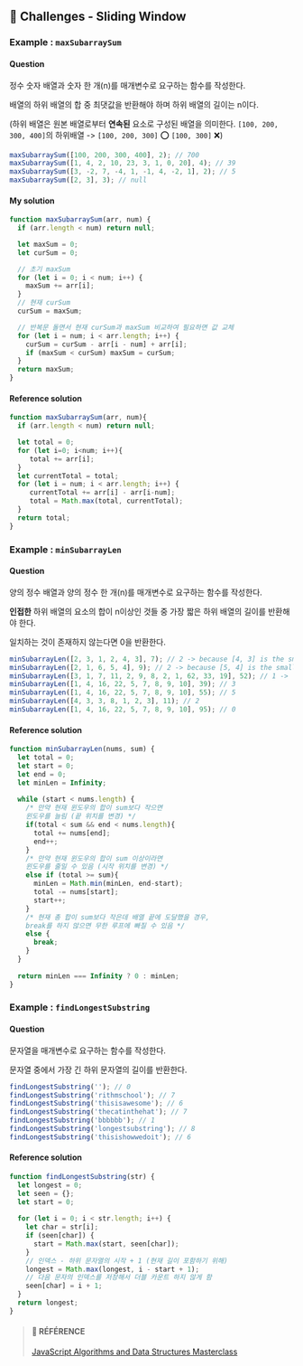 ## 🍋 Challenges - Sliding Window

### Example : `maxSubarraySum`

#### **Question**

정수 숫자 배열과 숫자 한 개(n)를 매개변수로 요구하는 함수를 작성한다.

배열의 하위 배열의 합 중 최댓값을 반환해야 하며 하위 배열의 길이는 n이다.

(하위 배열은 원본 배열로부터 **연속된** 요소로 구성된 배열을 의미한다. `[100, 200, 300, 400]`의 하위배열 -> `[100, 200, 300]` ⭕️ `[100, 300]` ❌)

```js
maxSubarraySum([100, 200, 300, 400], 2); // 700
maxSubarraySum([1, 4, 2, 10, 23, 3, 1, 0, 20], 4); // 39
maxSubarraySum([3, -2, 7, -4, 1, -1, 4, -2, 1], 2); // 5
maxSubarraySum([2, 3], 3); // null
```

#### **My solution**

```js
function maxSubarraySum(arr, num) {
  if (arr.length < num) return null;

  let maxSum = 0;
  let curSum = 0;

  // 초기 maxSum
  for (let i = 0; i < num; i++) {
    maxSum += arr[i];
  }
  // 현재 curSum
  curSum = maxSum;

  // 반복문 돌면서 현재 curSum과 maxSum 비교하여 필요하면 값 교체
  for (let i = num; i < arr.length; i++) {
    curSum = curSum - arr[i - num] + arr[i];
    if (maxSum < curSum) maxSum = curSum;
  }
  return maxSum;
}
```

#### **Reference solution**

```js
function maxSubarraySum(arr, num){
  if (arr.length < num) return null;

  let total = 0;
  for (let i=0; i<num; i++){
     total += arr[i];
  }
  let currentTotal = total;
  for (let i = num; i < arr.length; i++) {
     currentTotal += arr[i] - arr[i-num];
     total = Math.max(total, currentTotal);
  }
  return total;
}
```

### Example : `minSubarrayLen`

#### **Question**

양의 정수 배열과 양의 정수 한 개(n)를 매개변수로 요구하는 함수를 작성한다.

**인접한** 하위 배열의 요소의 합이 n이상인 것들 중 가장 짧은 하위 배열의 길이를 반환해야 한다.

일치하는 것이 존재하지 않는다면 0을 반환한다.

```js
minSubarrayLen([2, 3, 1, 2, 4, 3], 7); // 2 -> because [4, 3] is the smallest subarray
minSubarrayLen([2, 1, 6, 5, 4], 9); // 2 -> because [5, 4] is the smallest subarray
minSubarrayLen([3, 1, 7, 11, 2, 9, 8, 2, 1, 62, 33, 19], 52); // 1 ->  because [62] is greater than 52
minSubarrayLen([1, 4, 16, 22, 5, 7, 8, 9, 10], 39); // 3
minSubarrayLen([1, 4, 16, 22, 5, 7, 8, 9, 10], 55); // 5
minSubarrayLen([4, 3, 3, 8, 1, 2, 3], 11); // 2
minSubarrayLen([1, 4, 16, 22, 5, 7, 8, 9, 10], 95); // 0
```

#### **Reference solution**

```js
function minSubarrayLen(nums, sum) {
  let total = 0;
  let start = 0;
  let end = 0;
  let minLen = Infinity;
 
  while (start < nums.length) {
    /* 만약 현재 윈도우의 합이 sum보다 작으면 
    윈도우를 늘림 (끝 위치를 변경) */
    if(total < sum && end < nums.length){
      total += nums[end];
      end++;
    }
    /* 만약 현재 윈도우의 합이 sum 이상이라면
    윈도우를 줄일 수 있음 (시작 위치를 변경) */
    else if (total >= sum){
      minLen = Math.min(minLen, end-start);
      total -= nums[start];
      start++;
    } 
    /* 현재 총 합이 sum보다 작은데 배열 끝에 도달했을 경우,
    break를 하지 않으면 무한 루프에 빠질 수 있음 */
    else {
      break;
    }
  }
 
  return minLen === Infinity ? 0 : minLen;
}
```

### Example : `findLongestSubstring`

#### **Question**

문자열을 매개변수로 요구하는 함수를 작성한다.

문자열 중에서 가장 긴 하위 문자열의 길이를 반환한다.

```js
findLongestSubstring(''); // 0
findLongestSubstring('rithmschool'); // 7
findLongestSubstring('thisisawesome'); // 6
findLongestSubstring('thecatinthehat'); // 7
findLongestSubstring('bbbbbb'); // 1
findLongestSubstring('longestsubstring'); // 8
findLongestSubstring('thisishowwedoit'); // 6
```

#### **Reference solution**

```js
function findLongestSubstring(str) {
  let longest = 0;
  let seen = {};
  let start = 0;
 
  for (let i = 0; i < str.length; i++) {
    let char = str[i];
    if (seen[char]) {
      start = Math.max(start, seen[char]);
    }
    // 인덱스 - 하위 문자열의 시작 + 1 (현재 길이 포함하기 위해)
    longest = Math.max(longest, i - start + 1);
    // 다음 문자의 인덱스를 저장해서 더블 카운트 하지 않게 함
    seen[char] = i + 1;
  }
  return longest;
}
```

> #### 🐰 RÉFÉRENCE
> [JavaScript Algorithms and Data Structures Masterclass](https://www.udemy.com/course/js-algorithms-and-data-structures-masterclass/ "JavaScript Algorithms and Data Structures Masterclass")
